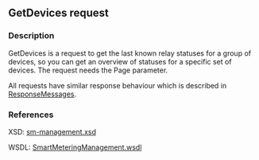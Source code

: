 
## GetDevices request

### Description
GetDevices is a request to get the last known relay statuses for a group of devices, so you can get an overview of statuses for a specific set of devices. The request needs the Page parameter.

All requests have similar response behaviour which is described in [ResponseMessages](./ResponseMessages.md).

### References

XSD: [sm-management.xsd](https://github.com/OSGP/open-smart-grid-platform/blob/development/osgp/shared/osgp-ws-smartmetering/src/main/resources/schemas/sm-management.xsd)

WSDL: [SmartMeteringManagement.wsdl](https://github.com/OSGP/open-smart-grid-platform/blob/development/osgp/shared/osgp-ws-smartmetering/src/main/resources/SmartMeteringManagement.wsdl)
